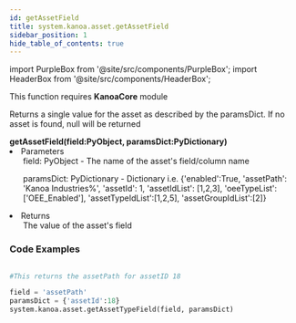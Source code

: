 ```yaml
---
id: getAssetField
title: system.kanoa.asset.getAssetField
sidebar_position: 1
hide_table_of_contents: true
---
```

import PurpleBox from '@site/src/components/PurpleBox';
import HeaderBox from '@site/src/components/HeaderBox';

<PurpleBox>This function requires <b>KanoaCore</b> module</PurpleBox>

<HeaderBox header="Description">Returns a single value for the asset as described by the paramsDict. If no asset is found, null will be returned</HeaderBox>

<HeaderBox header="Syntax">
    <b>getAssetField(field:PyObject, paramsDict:PyDictionary)</b>
    <li> Parameters <br />
        <ul> field: PyObject - The name of the asset's field/column name <br /> </ul>
        <ul> paramsDict: PyDictionary - Dictionary i.e. &#123;'enabled':True, 'assetPath': 'Kanoa Industries%', 'assetId': 1, 'assetIdList': [1,2,3], 'oeeTypeList':['OEE_Enabled'], 'assetTypeIdList':[1,2,5], 'assetGroupIdList':[2]} </ul>
    </li>
    <li> Returns <br />
        <ul> The value of the asset's field <br /> </ul>
    </li>
</HeaderBox>


### Code Examples

```py

#This returns the assetPath for assetID 18

field = 'assetPath'
paramsDict = {'assetId':18}
system.kanoa.asset.getAssetTypeField(field, paramsDict)
```

